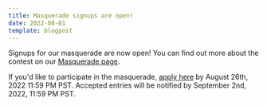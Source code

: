 ```yaml
---
title: Masquerade signups are open!
date: 2022-08-01
template: blogpost
---
```


Signups for our masquerade are now open! You can find out more about the contest on our [Masquerade page](/events/masquerade).

If you'd like to participate in the masquerade, [apply here](https://idolfe.st/masqueradeapp) by August 26th, 2022 11:59 PM PST. Accepted entries will be notified by September 2nd, 2022, 11:59 PM PST.
